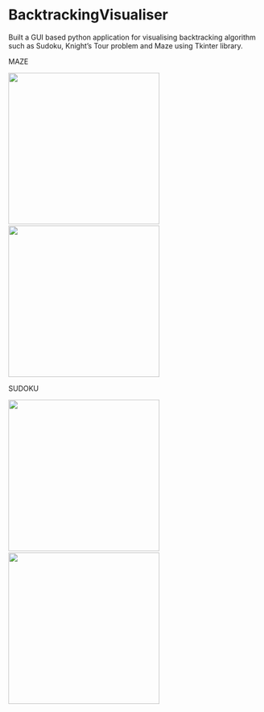 # BacktrackingVisualiser

Built a GUI based python application for visualising backtracking algorithm such as Sudoku, Knight’s Tour problem
and Maze using Tkinter library.

MAZE
<p float="left">
<img src="https://github.com/dtaneja123/BacktrackingVisualiser/blob/master/MAZE/initial.PNG" width="300" height="300"> 
&nbsp;&nbsp;&nbsp;&nbsp; &nbsp;&nbsp;&nbsp;&nbsp;
<img src="https://github.com/dtaneja123/BacktrackingVisualiser/blob/master/MAZE/Final.PNG" width="300" height="300">
</p>

SUDOKU
<p float="left">
<img src="https://github.com/dtaneja123/BacktrackingVisualiser/blob/master/SUDOKU/initial.PNG" width="300" height="300">
&nbsp;&nbsp;&nbsp;&nbsp;&nbsp;&nbsp;&nbsp;&nbsp;
<img src="https://github.com/dtaneja123/BacktrackingVisualiser/blob/master/SUDOKU/final.PNG" width="300" height="300">
</p>

